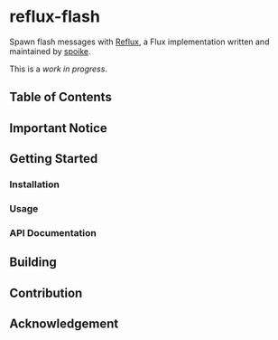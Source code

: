 reflux-flash
===========

Spawn flash messages with [Reflux](https://github.com/spoike/refluxjs), a Flux implementation written and maintained by [spoike](https://github.com/spoike).

This is a *work in progress*.

## Table of Contents

## Important Notice

## Getting Started

### Installation

### Usage

### API Documentation

## Building

## Contribution

## Acknowledgement